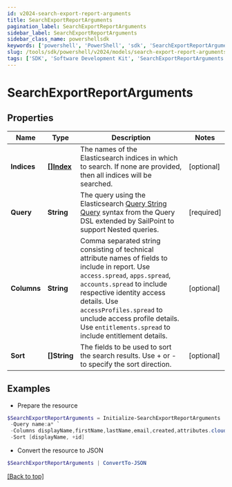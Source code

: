 ```yaml
---
id: v2024-search-export-report-arguments
title: SearchExportReportArguments
pagination_label: SearchExportReportArguments
sidebar_label: SearchExportReportArguments
sidebar_class_name: powershellsdk
keywords: ['powershell', 'PowerShell', 'sdk', 'SearchExportReportArguments', 'V2024SearchExportReportArguments'] 
slug: /tools/sdk/powershell/v2024/models/search-export-report-arguments
tags: ['SDK', 'Software Development Kit', 'SearchExportReportArguments', 'V2024SearchExportReportArguments']
---
```



# SearchExportReportArguments

## Properties

Name | Type | Description | Notes
------------ | ------------- | ------------- | -------------
**Indices** | [**[]Index**](index) | The names of the Elasticsearch indices in which to search. If none are provided, then all indices will be searched. | [optional] 
**Query** | **String** | The query using the Elasticsearch [Query String Query](https://www.elastic.co/guide/en/elasticsearch/reference/5.2/query-dsl-query-string-query.html#query-string) syntax from the Query DSL extended by SailPoint to support Nested queries. | [required]
**Columns** | **String** | Comma separated string consisting of technical attribute names of fields to include in report.  Use `access.spread`, `apps.spread`, `accounts.spread` to include respective identity access details.  Use `accessProfiles.spread` to unclude access profile details.  Use `entitlements.spread` to include entitlement details.  | [optional] 
**Sort** | **[]String** | The fields to be used to sort the search results. Use + or - to specify the sort direction. | [optional] 

## Examples

- Prepare the resource
```powershell
$SearchExportReportArguments = Initialize-SearchExportReportArguments  -Indices [entitlements] `
 -Query name:a* `
 -Columns displayName,firstName,lastName,email,created,attributes.cloudLifecycleState `
 -Sort [displayName, +id]
```

- Convert the resource to JSON
```powershell
$SearchExportReportArguments | ConvertTo-JSON
```


[[Back to top]](#) 

